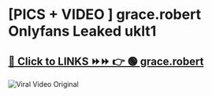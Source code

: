
 # [PICS + VIDEO ] grace.robert Onlyfans Leaked uklt1

## <h2><a href="https://clipsfans.com/grace.robert&ref=git">🔗 Click to LINKS ⏩⏩ 👉 🟢 grace.robert </a></h2>

<a href="https://clipsfans.com/grace.robert&ref=git" rel="nofollow" data-target="animated-image.originalLink"><img src="https://i.ibb.co.com/xMMVF88/686577567.gif" alt="Viral Video Original" style="max-width: 100%; display: inline-block;" data-target="animated-image.originalImage"></a>

